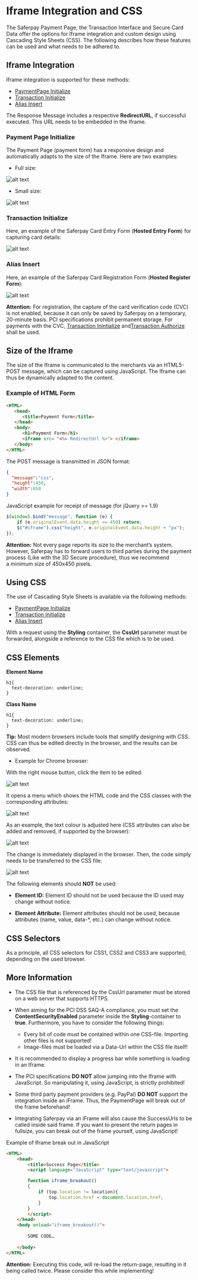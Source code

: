 # Iframe Integration and CSS

The Saferpay Payment Page, the Transaction Interface and Secure Card Data offer the options for Iframe integration and custom design using Cascading Style Sheets (CSS). The following describes how these features can be used and what needs to be adhered to.

## <a name="css-iframe"></a> Iframe Integration

Iframe integration is supported for these methods:

+ [PaymentPage Initialize](https://saferpay.github.io/jsonapi/#Payment_v1_PaymentPage_Initialize)
+ [Transaction Initialize](https://saferpay.github.io/jsonapi/#Payment_v1_Transaction_Initialize)
+ [Alias Insert](https://saferpay.github.io/jsonapi/#Payment_v1_Alias_Insert)

The Response Message includes a respective **RedirectURL**, if successful executed. This URL needs to be embedded in the Iframe.

### <a name="css-pp"></a> Payment Page Initialize

The Payment Page (payment form) has a responsive design and automatically adapts to the size of the Iframe. Here are two examples:

+ Full size:  

![alt text](https://raw.githubusercontent.com/saferpay/sndbx/master/images/iframe_pp_desktop.png "Payment Page desktop view")

+ Small size:  

![alt text](https://raw.githubusercontent.com/saferpay/sndbx/master/images/iframe_pp_mobile.png "Payment Page mobile view")

### <a name="css-trxini"></a> Transaction Initialize

Here, an example of the Saferpay Card Entry Form (**Hosted Entry Form**) for capturing card details:

![alt text](https://raw.githubusercontent.com/saferpay/sndbx/master/images/iframe_pay_with_cvc.png "Saferpay Card Entry Form")

### <a name="css-aliasins"></a> Alias Insert

Here, an example of the Saferpay Card Registration Form (**Hosted Register Form**):  

![alt text](https://raw.githubusercontent.com/saferpay/sndbx/master/images/iframe_alias_insert.png "Card Registration Form")

<div class="warning">
  <p><strong>Attention:</strong> For registration, the capture of the card verification code (CVC) is not enabled, because it can only be saved by Saferpay on a temporary, 20-minute basis. PCI specifications prohibit permanent storage. For payments with the CVC, <a href="https://saferpay.github.io/jsonapi/#Payment_v1_Transaction_Initialize">Transaction Inintialize</a> and<a href="https://saferpay.github.io/jsonapi/#Payment_v1_Transaction_Authorize">Transaction Authorize</a> shall be used.</p>
</div>

## <a name="css-iframe_size"></a> Size of the Iframe

The size of the Iframe is communicated to the merchants via an HTML5-POST message, which can be captured using JavaScript. The Iframe can thus be dynamically adapted to the content.

### <a name="html-form"></a> Example of HTML Form

```HTML
<HTML>
   <head>
      <title>Payment Form</title>
   </head>
   <body>
      <h1>Payment Form</h1>
      <iframe src= "<%= RedirectUrl %>"> </iframe> 
   </body>
</HTML>
```

<div class="info">
  <p>The POST message is transmitted in JSON format:</p>
</div>

```json
{  
  "message":"css",
  "height":450,
  "width":650
}
```

<div class="info">
  <p>JavaScript example for receipt of message (for jQuery >= 1.9)</p>
</div>

```javascript
$(window).bind("message", function (e) {
	if (e.originalEvent.data.height <= 450) return;
	$("#iframe").css("height", e.originalEvent.data.height + "px");
});
```

<div class="warning">
  <p><strong>Attention:</strong> Not every page reports its size to the merchant’s system. However, Saferpay has to forward users to third parties during the payment process (Like with the 3D Secure procedure), thus we recommend a minimum size of 450x450 pixels.</p>
</div>

## <a name="css-usecss"></a> Using CSS

The use of Cascading Style Sheets is available via the following methods:

+ [PaymentPage Initialize](https://saferpay.github.io/jsonapi/#Payment_v1_PaymentPage_Initialize)
+ [Transaction Initialize](https://saferpay.github.io/jsonapi/#Payment_v1_Transaction_Initialize)
+ [Alias Insert](https://saferpay.github.io/jsonapi/#Payment_v1_Alias_Insert)

With a request using the **Styling** container, the **CssUrl** parameter must be forwarded, alongside a reference to the CSS file which is to be used.

## <a name="css-element"></a> CSS Elements

**Element Name**

```
h1{
  text-decoration: underline;
}
```

**Class Name**

```
h1{
  text-decoration: underline;
}
```

<div class="info">
  <p><strong>Tip:</strong> Most modern browsers include tools that simplify designing with CSS. CSS can thus be edited directly in the browser, and the results can be observed.</p>
</div>

* Example for Chrome browser: 

With the right mouse button, click the item to be edited:  

![alt text](https://raw.githubusercontent.com/saferpay/sndbx/master/images/iframe_pp_inspect.png "Inspect")

It opens a menu which shows the HTML code and the CSS classes with the corresponding attributes:  

![alt text](https://raw.githubusercontent.com/saferpay/sndbx/master/images/iframe_inspect_code.png "Inspect code")

As an example, the text colour is adjusted here (CSS attributes can also be added and removed, if supported by the browser):  

![alt text](https://raw.githubusercontent.com/saferpay/sndbx/master/images/iframe_inspect_color.png "Inspect color")

The change is immediately displayed in the browser. Then, the code simply needs to be transferred to the CSS file:  

![alt text](https://raw.githubusercontent.com/saferpay/sndbx/master/images/iframe_pp_card_data.png "See changes")

The following elements should **NOT** be used:

+ **Element ID:** Element ID should not be used because the ID used may change without notice.

+ **Element Attribute:** Element attributes should not be used, because attributes (name, value, data-\*, etc.) can change without notice.

## <a name="css-selector"></a> CSS Selectors

As a principle, all CSS selectors for CSS1, CSS2 and CSS3 are supported, depending on the used browser.

## <a name="css-info"></a> More Information

+ The CSS file that is referenced by the CssUrl parameter must be stored on a web server that supports HTTPS.

+ When aiming for the PCI DSS SAQ-A compliance, you must set the **ContentSecurityEnabled** parameter inside the **Styling**-container to **true**. Furthermore, you have to consider the following things:

  + Every bit of code must be contained within one CSS-file. Importing other files is not supported!
  + Image-files must be loaded via a Data-Url within the CSS file itself!

+ It is recommended to display a progress bar while something is loading in an Iframe.

+ The PCI specifications **DO NOT** allow jumping into the Iframe with JavaScript. So manipulating it, using JavaScript, is strictly prohibited!

+ Some third party payment providers (e.g. PayPal) **DO NOT** support the integration inside an iFrame. Thus, the PaymentPage will break out of the frame beforehand!

+ Integrating Saferpay via an iFrame will also cause the SuccessUrls to be called inside said frame. If you want to present the return pages in fullsize, you can break out of the frame yourself, using JavaScript!

<div class="info">
  <p>Example of Iframe break out in JavaScript</p>
</div>

```html
<HTML>
    <head>
        <title>Success Page</title>
        <script language="JavaScript" type="text/javascript">

        function iframe_breakout()
        {
            if (top.location != location){
                top.location.href = document.location.href;
            }
        }
        </script>
    </head>
    <body onload="iframe_breakout()">
		
        SOME CODE…
	
    </body>
</HTML>
```

<div class="warning">
  <p><strong>Attention:</strong> Executing this code, will re-load the return-page, resulting in it being called twice. Please consider this while implementing!</p>
</div>

